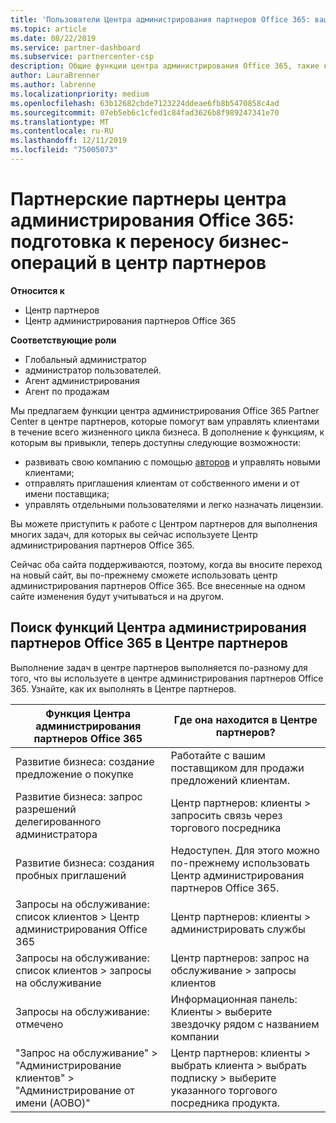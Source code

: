```yaml
---
title: 'Пользователи Центра администрирования партнеров Office 365: ваши бизнес-операции переносятся в Центр партнеров | Центр партнеров'
ms.topic: article
ms.date: 08/22/2019
ms.service: partner-dashboard
ms.subservice: partnercenter-csp
description: Общие функции центра администрирования Office 365, такие как создание бизнес-и сервисных запросов, после перехода в центр партнеров.
author: LauraBrenner
ms.author: labrenne
ms.localizationpriority: medium
ms.openlocfilehash: 63b12682cbde7123224ddeae6fb8b5470858c4ad
ms.sourcegitcommit: 07eb5eb6c1cfed1c84fad3626b8f989247341e70
ms.translationtype: MT
ms.contentlocale: ru-RU
ms.lasthandoff: 12/11/2019
ms.locfileid: "75005073"
---
```

# <a name="office-365-partner-admin-center-partners-get-ready-to-move-business-operations-to-partner-center"></a>Партнерские партнеры центра администрирования Office 365: подготовка к переносу бизнес-операций в центр партнеров

**Относится к** 

- Центр партнеров
- Центр администрирования партнеров Office 365

**Соответствующие роли**
-   Глобальный администратор
-   администратор пользователей.
-   Агент администрирования
-   Агент по продажам

Мы предлагаем функции центра администрирования Office 365 Partner Center в центре партнеров, которые помогут вам управлять клиентами в течение всего жизненного цикла бизнеса. В дополнение к функциям, к которым вы привыкли, теперь доступны следующие возможности: 

*  развивать свою компанию с помощью [авторов](referrals.md) и управлять новыми клиентами;
*  отправлять приглашения клиентам от собственного имени и от имени поставщика;
*  управлять отдельными пользователями и легко назначать лицензии.

Вы можете приступить к работе с Центром партнеров для выполнения многих задач, для которых вы сейчас используете Центр администрирования партнеров Office 365. 

Сейчас оба сайта поддерживаются, поэтому, когда вы вносите переход на новый сайт, вы по-прежнему сможете использовать центр администрирования партнеров Office 365. Все внесенные на одном сайте изменения будут учитываться и на другом.

## <a name="find-office-365-partner-admin-center-features-in-partner-center"></a>Поиск функций Центра администрирования партнеров Office 365 в Центре партнеров

Выполнение задач в центре партнеров выполняется по-разному для того, что вы используете в центре администрирования партнеров Office 365. Узнайте, как их выполнять в Центре партнеров.

| Функция Центра администрирования партнеров Office 365                       | Где она находится в Центре партнеров? | 
|   -----------------------------------------------  | -------------- |
| Развитие бизнеса: создание предложение о покупке | Работайте с вашим поставщиком для продажи предложений клиентам. |
| Развитие бизнеса: запрос разрешений делегированного администратора | Центр партнеров: клиенты > запросить связь через торгового посредника |
| Развитие бизнеса: создания пробных приглашений | Недоступен. Для этого можно по-прежнему использовать Центр администрирования партнеров Office 365. |
| Запросы на обслуживание: список клиентов > Центр администрирования Office 365 | Центр партнеров: клиенты > администрировать службы |
| Запросы на обслуживание: список клиентов > запросы на обслуживание | Центр партнеров: запрос на обслуживание > запросы клиентов |
| Запросы на обслуживание: отмечено | Информационная панель: Клиенты > выберите звездочку рядом с названием компании |
| "Запрос на обслуживание" > "Администрирование клиентов" > "Администрирование от имени (AOBO)" | Центр партнеров: клиенты > выбрать клиента > выбрать подписку > выберите указанного торгового посредника продукта. |

